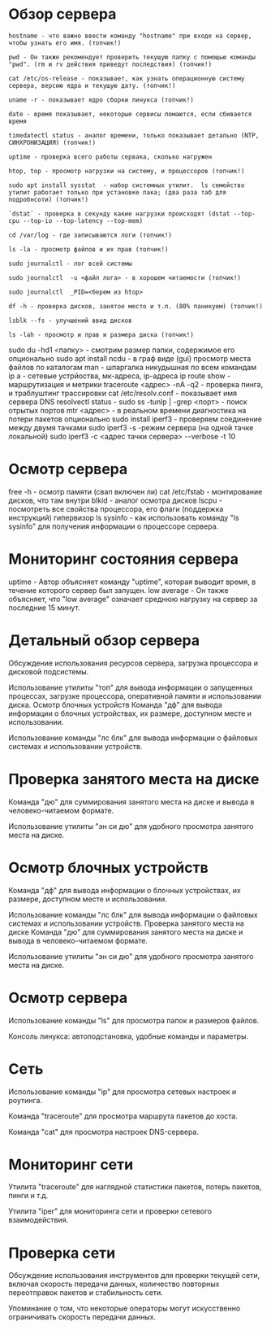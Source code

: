 # Обзор сервера
```
hostname - что важно ввести команду "hostname" при входе на сервер, чтобы узнать его имя. (топчик!)
```
```
pwd - Он также рекомендует проверить текущую папку с помощью команды "pwd". (rm и rv действия приведут последствия) (топчик!)
```
```
cat /etc/os-release - показывает, как узнать операционную систему сервера, версию ядра и текущую дату. (топчик!)
```
```
uname -r - показывает ядро сборки линукса (топчик!)
```
```
date - время показывает, некоторые сервисы ломаются, если сбивается время
```
```
timedatectl status - аналог времени, только показывает детально (NTP, СИНХРОНИЗАЦИЯ) (топчик!)
```
```
uptime - проверка всего работы сервака, сколько нагружен
```
```
htop, top - просмотр нагрузки на систему, и процессоров (топчик!)
```
```
sudo apt install sysstat  - набор системных утилит.  ls семейство утилит работает только при установке пака; (два раза таб для подробнсоти) (топчик!)
```
```
`dstat` - проверка в секунду какие нагрузки происходят (dstat --top-cpu --top-io --top-latency --top-mem)
```
```
cd /var/log - где записываются логи (топчик!)
```
```
ls -la - просмотр файлов и их прав (топчик!)
```
```
sudo journalctl - лог всей системы 
```
```
sudo journalctl  -u <файл лога> - в хорошем читаемости (топчик!)
```
```
sudo journalctl  _PID=<берем из htop>
```
```
df -h - проверка дисков, занятое место и т.п. (80% паникуем) (топчик!)
```
```
lsblk --fs - улучшений ввид дисков 
```
```
ls -lah - просмотр и прав и размера диска (топчик!)
```
sudo du -hd1  <папку> - смотрим размер папки, содержимое его
опционально 
sudo apt install ncdu - в граф виде (gui) просмотр места файлов по каталогам
man - шпаргалка никудышная по всем командам
ip a - сетевые устрйоства, мк-адреса, ip-адреса
ip route show - маршрутизация и метрики
traceroute <адрес> -nA -q2 - проверка пинга, и траблуштинг трассировки 
cat /etc/resolv.conf - показывает имя сервера DNS 
resolvectl status - 
sudo ss -tunlp | -grep <порт> - поиск отрытых портов
mtr  <адрес> - в реальном времени диагностика на потери пакетов
опционально
sudo install iperf3 - проверяем соединение между двумя тачками
sudo iperf3 -s  -режим сервера (на одной тачке локальной)
sudo iperf3 -c <адрес тачки сервера> --verbose -t 10
# Осмотр сервера
free -h   - осмотр памяти (свап включен ли)
cat /etc/fstab - монтирование дисков, что там внутри
blkid - аналог осмотра дисков
lscpu - посмотреть все свойства процессора, его флаги (поддержка инструкций) гипервизор
ls sysinfo - как использовать команду "ls sysinfo" для получения информации о процессоре сервера.

# Мониторинг состояния сервера
uptime - Автор объясняет команду "uptime", которая выводит время, в течение которого сервер был запущен.
low average - Он также объясняет, что "low average" означает среднюю нагрузку на сервер за последние 15 минут.

# Детальный обзор сервера
Обсуждение использования ресурсов сервера, загрузка процессора и дисковой подсистемы.

Использование утилиты "топ" для вывода информации о запущенных процессах, загрузке процессора, оперативной памяти и использовании диска.
					Осмотр блочных устройств
Команда "дф" для вывода информации о блочных устройствах, их размере, доступном месте и использовании.

Использование команды "лс блк" для вывода информации о файловых системах и использовании устройств.
# Проверка занятого места на диске
Команда "дю" для суммирования занятого места на диске и вывода в человеко-читаемом формате.

Использование утилиты "эн си дю" для удобного просмотра занятого места на диске.
  
# Осмотр блочных устройств
Команда "дф" для вывода информации о блочных устройствах, их размере, доступном месте и использовании.

Использование команды "лс блк" для вывода информации о файловых системах и использовании устройств.
					Проверка занятого места на диске
Команда "дю" для суммирования занятого места на диске и вывода в человеко-читаемом формате.

Использование утилиты "эн си дю" для удобного просмотра занятого места на диске.
# Осмотр сервера
Использование команды "ls" для просмотра папок и размеров файлов.

Консоль линукса: автоподстановка, удобные команды и параметры.

# Сеть

Использование команды "ip" для просмотра сетевых настроек и роутинга.

Команда "traceroute" для просмотра маршрута пакетов до хоста.

Команда "cat" для просмотра настроек DNS-сервера.

# Мониторинг сети

Утилита "traceroute" для наглядной статистики пакетов, потерь пакетов, пинги и т.д.

Утилита "iper" для мониторинга сети и проверки сетевого взаимодействия.
# Проверка сети

Обсуждение использования инструментов для проверки текущей сети, включая скорость передачи данных, количество повторных переотправок пакетов и стабильность сети.

Упоминание о том, что некоторые операторы могут искусственно ограничивать скорость передачи данных.